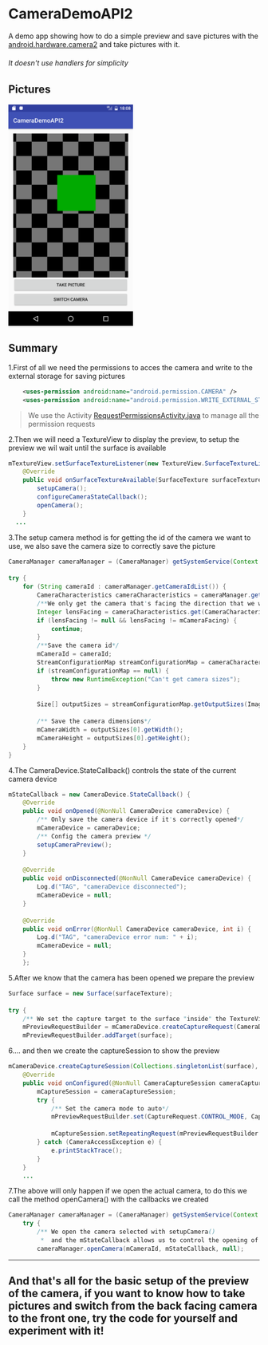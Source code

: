# CameraDemoAPI2

A demo app showing how to do a simple preview and save pictures with the [android.hardware.camera2](https://developer.android.com/reference/android/hardware/camera2/package-summary.html) and take pictures with it.
###### It doesn't use handlers for simplicity

## Pictures
<img src="https://raw.githubusercontent.com/AngelMariages/CameraDemoAPI2/master/Screenshot_1487092104.png" width="250">

## Summary
1.First of all we need the permissions to acces the camera and write to the external storage for saving pictures
```xml
	<uses-permission android:name="android.permission.CAMERA" />
	<uses-permission android:name="android.permission.WRITE_EXTERNAL_STORAGE" />
```
> We use the Activity [RequestPermissionsActivity.java](https://github.com/AngelMariages/CameraDemoAPI2/blob/master/app/src/main/java/org/angelmariages/camerademoapi2/RequestPermissionsActivity.java) to manage all the permission requests

2.Then we will need a TextureView to display the preview, to setup the preview we wil wait until the surface is available
```java
mTextureView.setSurfaceTextureListener(new TextureView.SurfaceTextureListener() {
	@Override
	public void onSurfaceTextureAvailable(SurfaceTexture surfaceTexture, int i, int i1) {
		setupCamera();
		configureCameraStateCallback();
		openCamera();
	}
  ...
```

3.The setup camera method is for getting the id of the camera we want to use, we also save the camera size to correctly save the picture
```java
CameraManager cameraManager = (CameraManager) getSystemService(Context.CAMERA_SERVICE);

try {
	for (String cameraId : cameraManager.getCameraIdList()) {
		CameraCharacteristics cameraCharacteristics = cameraManager.getCameraCharacteristics(cameraId);
		/**We only get the camera that's facing the direction that we want*/
		Integer lensFacing = cameraCharacteristics.get(CameraCharacteristics.LENS_FACING);
		if (lensFacing != null && lensFacing != mCameraFacing) {
			continue;
		}
		/**Save the camera id*/
		mCameraId = cameraId;
		StreamConfigurationMap streamConfigurationMap = cameraCharacteristics.get(CameraCharacteristics.SCALER_STREAM_CONFIGURATION_MAP);
		if (streamConfigurationMap == null) {
			throw new RuntimeException("Can't get camera sizes");
		}

		Size[] outputSizes = streamConfigurationMap.getOutputSizes(ImageFormat.JPEG);

		/** Save the camera dimensions*/
		mCameraWidth = outputSizes[0].getWidth();
		mCameraHeight = outputSizes[0].getHeight();
	}
}
```

4.The CameraDevice.StateCallback() controls the state of the current camera device
```java
mStateCallback = new CameraDevice.StateCallback() {
	@Override
	public void onOpened(@NonNull CameraDevice cameraDevice) {
		/** Only save the camera device if it's correctly opened*/
		mCameraDevice = cameraDevice;
		/** Config the camera preview */
		setupCameraPreview();
	}

	@Override
	public void onDisconnected(@NonNull CameraDevice cameraDevice) {
		Log.d("TAG", "cameraDevice disconnected");
		mCameraDevice = null;
	}

	@Override
	public void onError(@NonNull CameraDevice cameraDevice, int i) {
		Log.d("TAG", "cameraDevice error num: " + i);
		mCameraDevice = null;
	}
	};
```

5.After we know that the camera has been opened we prepare the preview
```java
Surface surface = new Surface(surfaceTexture);

try {
	/** We set the capture target to the surface "inside" the TextureView */
	mPreviewRequestBuilder = mCameraDevice.createCaptureRequest(CameraDevice.TEMPLATE_PREVIEW);
	mPreviewRequestBuilder.addTarget(surface);
```

6.... and then we create the captureSession to show the preview
```java
mCameraDevice.createCaptureSession(Collections.singletonList(surface), new CameraCaptureSession.StateCallback() {
	@Override
	public void onConfigured(@NonNull CameraCaptureSession cameraCaptureSession) {
		mCaptureSession = cameraCaptureSession;
		try {
			/** Set the camera mode to auto*/
			mPreviewRequestBuilder.set(CaptureRequest.CONTROL_MODE, CaptureRequest.CONTROL_MODE_AUTO);

			mCaptureSession.setRepeatingRequest(mPreviewRequestBuilder.build(), null, null);
		} catch (CameraAccessException e) {
			e.printStackTrace();
		}
	}
	...
```

7.The above will only happen if we open the actual camera, to do this we call the method openCamera() with the callbacks we created
```java
CameraManager cameraManager = (CameraManager) getSystemService(Context.CAMERA_SERVICE);
	try {
		/** We open the camera selected with setupCamera()
		 *  and the mStateCallback allows us to control the opening of the camera as mentioned above */
		cameraManager.openCamera(mCameraId, mStateCallback, null);
```

***
## And that's all for the basic setup of the preview of the camera, if you want to know how to take pictures and switch from the back facing camera to the front one, try the code for yourself and experiment with it!
